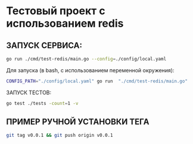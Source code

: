 # Тестовый проект с использованием redis

## ЗАПУСК СЕРВИСА:
```bash
go run ./cmd/test-redis/main.go --config=./config/local.yaml
```

Для запуска (в bash, с использованием переменной окружения):
```bash
CONFIG_PATH="./config/local.yaml" go run  "./cmd/test-redis/main.go"
```

ЗАПУСК ТЕСТОВ:
```bash
go test ./tests -count=1 -v
```

## ПРИМЕР РУЧНОЙ УСТАНОВКИ ТЕГА
```bash
git tag v0.0.1 && git push origin v0.0.1
```
